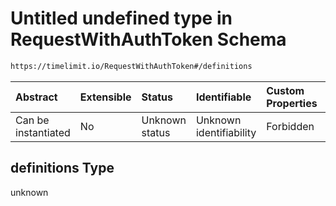 # Untitled undefined type in RequestWithAuthToken Schema

```txt
https://timelimit.io/RequestWithAuthToken#/definitions
```



| Abstract            | Extensible | Status         | Identifiable            | Custom Properties | Additional Properties | Access Restrictions | Defined In                                                                                   |
| :------------------ | :--------- | :------------- | :---------------------- | :---------------- | :-------------------- | :------------------ | :------------------------------------------------------------------------------------------- |
| Can be instantiated | No         | Unknown status | Unknown identifiability | Forbidden         | Allowed               | none                | [RequestWithAuthToken.schema.json*](RequestWithAuthToken.schema.json "open original schema") |

## definitions Type

unknown
